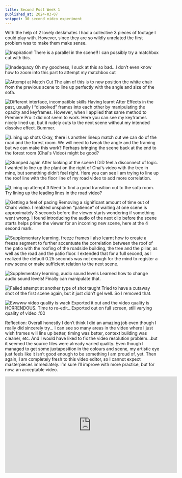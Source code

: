 ```yaml
---
title: Second Post Week 1
published_at: 2024-03-07
snippet: 30 second video experiment
---
```

With the help of 2 lovely deskmates I had a collective 3 pieces of footage I could play with. However, since they are so wildly unrelated the first problem was to make them make sense.

![Inspiration!](/static/w01s2/w01s2_s1.png)
There is a parallel in the scene!! I can possibly try a matchbox cut with this.

![Inadequacy](/static/w01s2/w01s2_s2.png)
Oh my goodness, I suck at this so bad…I don’t even know how to zoom into this part to attempt my matchbox cut

![Attempt at Match Cut](/w01s2/w01s2_s3.png)
The aim of this is to now position the white chair from the previous scene to line up perfectly with the angle and size of the sofa.

![Different interface, incompatible skills](/static/w01s2/w01s2_s4.png)
Having learnt After Effects in the past, usually I “dissolved” frames into each other by manipulating the opacity and keyframes. However, when I applied that same method to Premiere Pro it did not seem to work. Here you can see my keyframes nicely lined up, but it rudely cuts to the next scene without my intended dissolve effect. Bummer.

![Lining up shots](/static/w01s2/w01s2_s5.png)
Okay, there is another lineup match cut we can do of the road and the forest room. We will need to tweak the angle and the framing but we can make this work? Perhaps bringing the scene back at the end to the forest room (Chai's Video) might be good?

![Stumped again](/static/w01s2/w01s2_s6.png)
After looking at the scene I DID feel a disconnect of logic. I wanted to line up the plant on the right of Chai’s video with the tree in mine, but something didn’t feel right. Here you can see I am trying to line up the roof line with the floor line of my road video to add more correlation.

![Lining up attempt 3](/static/w01s2/w01s2_s7.png)
Need to find a good transition cut to the sofa room. Try lining up the leading lines in the road video?

![Getting a feel of pacing](/static/w01s2/w01s2_s8.png)
Removing a significant amount of time out of Chai’s video. I realized unspoken “patience” of waiting at one scene is approximately 3 seconds before the viewer starts wondering if something went wrong. I found introducing the audio of the next clip before the scene starts helps prime the viewer for an incoming new scene, here at the 4 second mark.

![Supplementary learning, freeze frames](/static/w01s2/w01s2_s9.png)
I also learnt how to create a freeze segment to further accentuate the correlation between the roof of the patio with the roofing of the roadside building, the tree and the pillar, as well as the road and the patio floor. I extended that for a full second, as I realized the default 0.25 seconds was not enough for the mind to register a new scene or make sufficient relation to the next scene.

![Supplementary learning, audio sound levels](/static/w01s2/w01s2_s10.png)
Learned how to change audio sound levels! Finally can manipulate that.

![Failed attempt at another type of shot taught](/static/w01s2/w01s2_s11.png)
Tried to have a cutaway shot of the first scene again, but it just didn’t gel well. So I removed that.

![Ewwww video quality is wack](/static/w01s2/w01s2_s12.png)
Exported it out and the video quality is HORRENDOUS. Time to re-edit...Exported out on full screen, still varying quality of video :’00

Reflection:
Overall honestly I don’t think I did an amazing job even though I really did sincerely try… I can see so many areas in the video where I just wish frames will line up better, timing was better, context building was cleaner, etc. And I would have liked to fix the video resolution problem…but it seemed the source files were already varied quality. Even though I managed to get some juxtaposition in the colours and scene, my artistic eye just feels like it isn’t good enough to be something I am proud of, yet. Then again, I am completely fresh to this video editor, so I cannot expect masterpieces immediately. I’m sure I’ll improve with more practice, but for now, an acceptable video.

<iframe width="560" height="315" src="https://www.youtube.com/embed/Jlau-EPorjE?si=hA1eBdw4fI7xUdgn" title="YouTube video player" frameborder="0" allow="accelerometer; autoplay; clipboard-write; encrypted-media; gyroscope; picture-in-picture; web-share" allowfullscreen></iframe>

